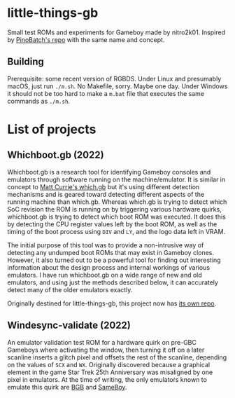 # little-things-gb
Small test ROMs and experiments for Gameboy made by nitro2k01. Inspired by [PinoBatch's repo](https://github.com/pinobatch/little-things-gb) with the same name and concept. 

## Building
Prerequisite: some recent version of RGBDS. Under Linux and presumably macOS, just run `./m.sh`. No Makefile, sorry. Maybe one day. Under Windows it should not be too hard to make a `m.bat` file that executes the same commands as `./m.sh`.

# List of projects

## Whichboot.gb (2022)

Whichboot.gb is a research tool for identifying Gameboy consoles and emulators through software running on the machine/emulator. It is similar in concept to [Matt Currie's which.gb](https://github.com/mattcurrie/which.gb) but it's using different detection mechanisms and is geared toward detecting different aspects of the running machine than which.gb. Whereas which.gb is trying to detect which SoC revision the ROM is running on by triggering various hardware quirks, whichboot.gb is trying to detect which boot ROM was executed. It does this by detecting the CPU register values left by the boot ROM, as well as the timing of the boot process using `DIV` and `LY`, and the logo data left in VRAM. 

The initial purpose of this tool was to provide a non-intrusive way of detecting any undumped boot ROMs that may exist in Gameboy clones. However, it also turned out to be a powerful tool for finding out interesting information about the design process and internal workings of various emulators. I have run whichboot.gb on a wide range of new and old emulators, and using just the methods described below, it can accurately detect many of the older emulators exactly.

Originally destined for little-things-gb, this project now has [its own repo](https://github.com/nitro2k01/whichboot.gb).

## Windesync-validate (2022)

An emulator validation test ROM for a hardware quirk on pre-GBC Gameboys where activating the window, then turning it off on a later scanline inserts a glitch pixel and offsets the rest of the scanline, depending on the values of `SCX` and `WX`. Originally discovered because a graphical element in the game Star Trek 25th Anniversary was misaligned by one pixel in emulators. At the time of writing, the only emulators known to emulate this quirk are [BGB](https://bgb.bircd.org/) and [SameBoy](https://sameboy.github.io/).
